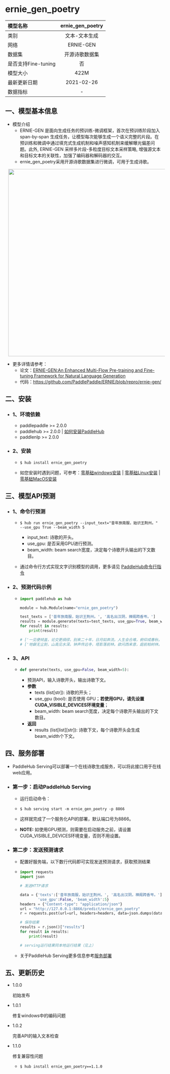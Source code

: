 # ernie_gen_poetry

| 模型名称            | ernie_gen_poetry |
| :------------------ | :--------------: |
| 类别                |  文本-文本生成   |
| 网络                |    ERNIE-GEN     |
| 数据集              |  开源诗歌数据集  |
| 是否支持Fine-tuning |        否        |
| 模型大小            |       422M       |
| 最新更新日期        |    2021-02-26    |
| 数据指标            |        -         |

## 一、模型基本信息

- 模型介绍
  - ERNIE-GEN 是面向生成任务的预训练-微调框架，首次在预训练阶段加入span-by-span 生成任务，让模型每次能够生成一个语义完整的片段。在预训练和微调中通过填充式生成机制和噪声感知机制来缓解曝光偏差问题。此外, ERNIE-GEN 采样多片段-多粒度目标文本采样策略, 增强源文本和目标文本的关联性，加强了编码器和解码器的交互。
  - ernie_gen_poetry采用开源诗歌数据集进行微调，可用于生成诗歌。

<p align="center">
<img src="https://user-images.githubusercontent.com/76040149/133191670-8eb1c542-f8e8-4715-adb2-6346b976fab1.png"  width="600" hspace='10'/>
</p>

- 更多详情请参考：
  - 论文：[ERNIE-GEN:An Enhanced Multi-Flow Pre-training and Fine-tuning Framework for Natural Language Generation](https://arxiv.org/abs/2001.11314)
  - 代码：https://github.com/PaddlePaddle/ERNIE/blob/repro/ernie-gen/

## 二、安装

- ### 1、环境依赖

  - paddlepaddle >= 2.0.0
  - paddlehub >= 2.0.0    | [如何安装PaddleHub](../../../../docs/docs_ch/get_start/installation.rst)
  - paddlenlp >= 2.0.0

- ### 2、安装

  - ```shell
    $ hub install ernie_gen_poetry
    ```
  - 如您安装时遇到问题，可参考：[零基础windows安装](../../../../docs/docs_ch/get_start/windows_quickstart.md)
 | [零基础Linux安装](../../../../docs/docs_ch/get_start/linux_quickstart.md) | [零基础MacOS安装](../../../../docs/docs_ch/get_start/mac_quickstart.md)

## 三、模型API预测

- ### 1、命令行预测

  - ```shell
    $ hub run ernie_gen_poetry --input_text="昔年旅南服，始识王荆州。" --use_gpu True --beam_width 5
    ```
    
    - input_text: 诗歌的开头。
    - use_gpu: 是否采用GPU进行预测。
    - beam_width: beam search宽度，决定每个诗歌开头输出的下文数目。
    
  - 通过命令行方式实现文字识别模型的调用，更多请见 [PaddleHub命令行指令](../../../../docs/docs_ch/tutorial/cmd_usage.rst)

- ### 2、预测代码示例

  - ```python
    import paddlehub as hub
    
    module = hub.Module(name="ernie_gen_poetry")
    
    test_texts = ['昔年旅南服，始识王荆州。', '高名出汉阴，禅阁跨香岑。']
    results = module.generate(texts=test_texts, use_gpu=True, beam_width=5)
    for result in results:
        print(result)
    
    # ['一见便倾盖，论交更绸缪。别来二十年，日月如奔流。人生会合难，俯仰成春秋。', '一见便倾盖，论交更绸缪。别来二十年，日月如奔流。人生会合难，况乃岁月遒。君家富文史，我老无田畴。相逢不相识，各在天一陬。人生百年内，聚散如浮沤。况我与夫子，相逢', '一见便倾盖，论交更绸缪。别来二十年，日月如奔流。人生会合难，况乃岁月遒。君家富文史，我老无田畴。相逢不相识，各在天一陬。人生百年内，聚散如浮沤。况我与君别，飘零', '一见便倾盖，论交更绸缪。别来二十年，日月如奔流。人生会合难，况乃岁月遒。君家富文史，我老无田畴。相逢不相识，各在天一陬。人生百年内，聚散如浮沤。况复各异乡，各在', '一见便倾盖，论交更绸缪。别来二十年，日月如奔流。人生会合难，况乃岁月遒。君家富文史，我老无田畴。相逢不相识，各在天一陬。人生百年内，聚散如浮沤。况复各异乡，风雨']
    # ['地僻无尘到，山高见水深。钟声传远寺，塔影落前林。欲问西来意，庭前柏树林。', '地僻无尘到，山高见水深。钟声传远寺，塔影落前林。欲问西来意，庭前柏树阴。', '地僻无尘到，山高见水深。钟声传远寺，塔影落前林。欲问西来意，庭前有桂林。', '地僻无尘到，山高见水深。钟声传远寺，塔影落前林。欲问西来意，庭前柏正森。', '地僻无尘到，山高见水深。钟声传远寺，塔影落前林。欲问西来意，庭前有桂阴。']
    ```

- ### 3、API

  - ```python
    def generate(texts, use_gpu=False, beam_width=5):
    ```

    - 预测API，输入诗歌开头，输出诗歌下文。
    - **参数**
      - texts (list[str]): 诗歌的开头；
      - use_gpu (bool): 是否使用 GPU；**若使用GPU，请先设置CUDA_VISIBLE_DEVICES环境变量**；
      - beam_width: beam search宽度，决定每个诗歌开头输出的下文数目。
    - **返回**
      - results (list[list]\[str]): 诗歌下文，每个诗歌开头会生成beam_width个下文。


## 四、服务部署

- PaddleHub Serving可以部署一个在线诗歌生成服务，可以将此接口用于在线web应用。

- ### 第一步：启动PaddleHub Serving

  - 运行启动命令：
  - ```shell
    $ hub serving start -m ernie_gen_poetry -p 8866
    ```

  - 这样就完成了一个服务化API的部署，默认端口号为8866。
  - **NOTE:** 如使用GPU预测，则需要在启动服务之前，请设置CUDA_VISIBLE_DEVICES环境变量，否则不用设置。


- ### 第二步：发送预测请求

  - 配置好服务端，以下数行代码即可实现发送预测请求，获取预测结果

  - ```python
    import requests
    import json
    
    # 发送HTTP请求
    
    data = {'texts':['昔年旅南服，始识王荆州。', '高名出汉阴，禅阁跨香岑。'],
            'use_gpu':False, 'beam_width':5}
    headers = {"Content-type": "application/json"}
    url = "http://127.0.0.1:8866/predict/ernie_gen_poetry"
    r = requests.post(url=url, headers=headers, data=json.dumps(data))
    
    # 保存结果
    results = r.json()["results"]
    for result in results:
        print(result)
    
    # serving运行结果同本地运行结果（见上）
    ```
    
  - 关于PaddleHub Serving更多信息参考[服务部署](../../../../docs/docs_ch/tutorial/serving.md)

## 五、更新历史

* 1.0.0

  初始发布

* 1.0.1

  修复windows中的编码问题

* 1.0.2

  完善API的输入文本检查

- 1.1.0

  修复兼容性问题

  - ```shell
    $ hub install ernie_gen_poetry==1.1.0
    ```
